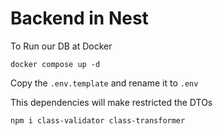 
# Backend in Nest

To Run our DB at Docker
````
docker compose up -d
````

Copy the ```.env.template``` and rename it to ``` .env ```

This dependencies will make restricted the DTOs
```
npm i class-validator class-transformer
```

